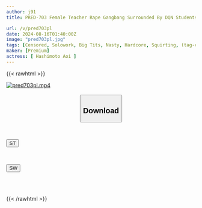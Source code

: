 ```yaml
---
author: j91
title: PRED-703 Female Teacher Rape Gangbang Surrounded By DQN Students, I Was Violated Again And Again By Their Insatiable Dicks... Aoi Hashimoto

url: /v/pred703pl
date: 2024-08-16T01:40:00Z
image: "pred703pl.jpg"
tags: [Censored, Solowork, Big Tits, Nasty, Hardcore, Squirting, (tag-censored), (tag-censored), Promiscuity	]
maker: [Premium]
actress: [ Hashimoto Aoi ]
---
```



{{< rawhtml >}}

<div class="video" data-videoid="yM9Y1LgLLqs1GZQ">
    <a href="javascript:;">
        <img src="/v/pred703pl/pred703pl.jpg" width="WIDTH" height="HEIGHT" alt="pred703pl.mp4" loading="lazy">
    </a>
</div>

<script type="text/javascript" src="https://j91.asia/asset/on-demand-st.js"></script>

<br>
  <link rel="stylesheet" href="https://j91.asia/asset/bs5.css">
  
  <center>
  <button class="btn btn-primary" type="button" data-bs-toggle="collapse" data-bs-target=".multi-collapse" aria-expanded="false" aria-controls="multiCollapseExample1 multiCollapseExample2"><h2>Download</h2></button></center>
</p>
<div class="row">
  <div class="col">
    <div class="collapse multi-collapse" id="multiCollapseExample1">
      <div class="card card-body">
	      	      <br>
<div class="buttons">  
<p><a href="/v/pred703pl/st.html" target="_blank"><button class="btn-hover color-3"><i class="fa fa-download"></i> ST</button></a></p></div>
    </div>
  </div>
</div>
  <div class="col">
    <div class="collapse multi-collapse" id="multiCollapseExample2">
      <div class="card card-body">
	      <br>
<div class="buttons">
<p><a href="/v/pred703pl/sw.html" target="_blank"><button class="btn-hover color-2"><i class="fa fa-download"></i> SW</button></a></p></div>
<br><br>
      </div>
    </div>
  </div>
</div>

{{< /rawhtml >}}